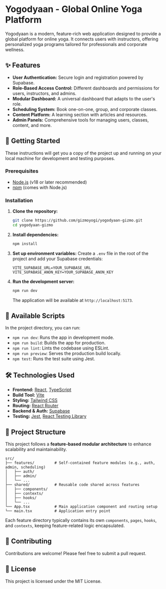 # Yogodyaan - Global Online Yoga Platform

Yogodyaan is a modern, feature-rich web application designed to provide a global platform for online yoga. It connects users with instructors, offering personalized yoga programs tailored for professionals and corporate wellness.

## ✨ Features

- **User Authentication:** Secure login and registration powered by Supabase.
- **Role-Based Access Control:** Different dashboards and permissions for users, instructors, and admins.
- **Modular Dashboard:** A universal dashboard that adapts to the user's role.
- **Scheduling System:** Book one-on-one, group, and corporate classes.
- **Content Platform:** A learning section with articles and resources.
- **Admin Panels:** Comprehensive tools for managing users, classes, content, and more.

## 🚀 Getting Started

These instructions will get you a copy of the project up and running on your local machine for development and testing purposes.

### Prerequisites

- [Node.js](https://nodejs.org/) (v18 or later recommended)
- [npm](https://www.npmjs.com/) (comes with Node.js)

### Installation

1.  **Clone the repository:**
    ```bash
    git clone https://github.com/gizmoyogi/yogodyaan-gizmo.git
    cd yogodyaan-gizmo
    ```

2.  **Install dependencies:**
    ```bash
    npm install
    ```

3.  **Set up environment variables:**
    Create a `.env` file in the root of the project and add your Supabase credentials:
    ```env
    VITE_SUPABASE_URL=YOUR_SUPABASE_URL
    VITE_SUPABASE_ANON_KEY=YOUR_SUPABASE_ANON_KEY
    ```

4.  **Run the development server:**
    ```bash
    npm run dev
    ```
    The application will be available at `http://localhost:5173`.

## 📜 Available Scripts

In the project directory, you can run:

-   `npm run dev`: Runs the app in development mode.
-   `npm run build`: Builds the app for production.
-   `npm run lint`: Lints the codebase using ESLint.
-   `npm run preview`: Serves the production build locally.
-   `npm test`: Runs the test suite using Jest.

## 🛠️ Technologies Used

-   **Frontend:** [React](https://react.dev/), [TypeScript](https://www.typescriptlang.org/)
-   **Build Tool:** [Vite](https://vitejs.dev/)
-   **Styling:** [Tailwind CSS](https://tailwindcss.com/)
-   **Routing:** [React Router](https://reactrouter.com/)
-   **Backend & Auth:** [Supabase](https://supabase.com/)
-   **Testing:** [Jest](https://jestjs.io/), [React Testing Library](https://testing-library.com/)

## 🧱 Project Structure

This project follows a **feature-based modular architecture** to enhance scalability and maintainability.

```
src/
├── features/         # Self-contained feature modules (e.g., auth, admin, scheduling)
│   ├── auth/
│   ├── admin/
│   └── ...
├── shared/           # Reusable code shared across features
│   ├── components/
│   ├── contexts/
│   ├── hooks/
│   └── ...
└── App.tsx           # Main application component and routing setup
└── main.tsx          # Application entry point
```

Each feature directory typically contains its own `components`, `pages`, `hooks`, and `contexts`, keeping feature-related logic encapsulated.

## 🤝 Contributing

Contributions are welcome! Please feel free to submit a pull request.

## 📄 License

This project is licensed under the MIT License.
